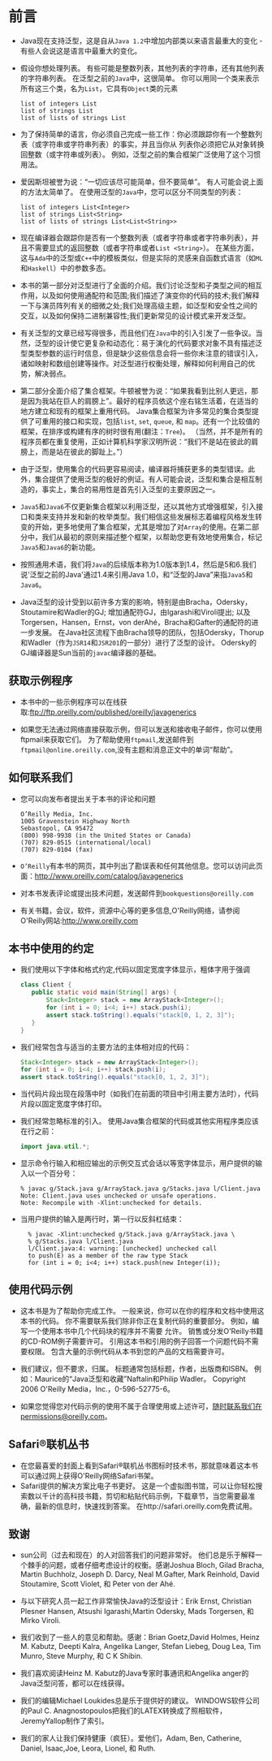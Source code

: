 # 前言
 - Java现在支持泛型，这是自从`Java 1.2`中增加内部类以来语言最重大的变化 - 有些人会说这是语言中最重大的变化。
 - 假设你想处理列表。 有些可能是整数列表，其他列表的字符串，还有其他列表的字符串列表。 在泛型之前的`Java`中，这很简单。 
你可以用同一个类来表示所有这三个类，名为`List`，它具有`Object`类的元素
    ```
    list of integers List
    list of strings List
    list of lists of strings List
    ```
 - 为了保持简单的语言，你必须自己完成一些工作：你必须跟踪你有一个整数列表（或字符串或字符串列表）的事实，并且当你从 列表你必须把它从对象转换回整数（或字符串或列表）。 
例如，泛型之前的集合框架广泛使用了这个习惯用法。

 - 爱因斯坦被誉为说：“一切应该尽可能简单，但不要简单”。 有人可能会说上面的方法太简单了。 
在使用泛型的`Java`中，您可以区分不同类型的列表：
    ```
    list of integers List<Integer>
    list of strings List<String>
    list of lists of strings List<List<String>>
    ```
 - 现在编译器会跟踪你是否有一个整数列表（或者字符串或者字符串列表），并且不需要显式的返回整数（或者字符串或者`List <String>`）。 
在某些方面，这与`Ada`中的泛型或`C++`中的模板类似，但是实际的灵感来自函数式语言（如`ML`和`Haskell`）中的参数多态。

 - 本书的第一部分对泛型进行了全面的介绍。我们讨论泛型和子类型之间的相互作用，以及如何使用通配符和范围;我们描述了演变你的代码的技术;我们解释一下与演员阵列有关的细微之处;我们处理高级主题，如泛型和安全性之间的交互，以及如何保持二进制兼容性;我们更新常见的设计模式来开发泛型。
  
 - 有关泛型的文章已经写得很多，而且他们在`Java`中的引入引发了一些争议。当然，泛型的设计使它更复杂和动态化：易于演化的代码要求对象不具有描述泛型类型参数的运行时信息，但是缺少这些信息会将一些你未注意的错误引入，诸如映射和数组创建等操作。对泛型进行权衡处理，解释如何利用自己的优势，解决弱点。
  
 - 第二部分全面介绍了集合框架。牛顿被誉为说：“如果我看到比别人更远，那是因为我站在巨人的肩膀上”。最好的程序员依这个座右铭生活着，在适当的地方建立和现有的框架上重用代码。 Java集合框架为许多常见的集合类型提供了可重用的接口和实现，包括`list`, `set`, `queue`, 和 `map`。还有一个比较值的框架，在排序或构建有序的树时很有用(翻注：`Tree`)。 （当然，并不是所有的程序员都在重复使用，正如计算机科学家汉明所说：“我们不是站在彼此的肩膀上，而是站在彼此的脚趾上。”）

 - 由于泛型，使用集合的代码更容易阅读，编译器将捕获更多的类型错误。此外，集合提供了使用泛型的极好的例证。有人可能会说，泛型和集合是相互制造的，事实上，集合的易用性是首先引入泛型的主要原因之一。

 - `Java5`和`Java6`不仅更新集合框架以利用泛型，还以其他方式增强框架，引入接口和类来支持并发和新的枚举类型。我们相信这些发展标志着编程风格发生转变的开始，更多地使用了集合框架，尤其是增加了对`Array`的使用。在第二部分中，我们从最初的原则来描述整个框架，以帮助您更有效地使用集合，标记`Java5`和`Java6`的新功能。

 - 按照通用术语，我们将`Java`的后续版本称为1.0版本到1.4，然后是5和6.我们说'泛型之前的Java'通过1.4来引用Java 1.0，和“泛型的Java”来指`Java5`和`Java6`。

 - Java泛型的设计受到以前许多方案的影响，特别是由Bracha，Odersky，Stoutamire和Wadler的GJ; 增加通配符GJ，由Igarashi和Viroli提出; 以及Torgersen，Hansen，Ernst，von derAhé，Bracha和Gafter的通配符的进一步发展。 在Java社区流程下由Bracha领导的团队，包括Odersky，Thorup和Wadler（作为`JSR14`和`JSR201`的一部分）进行了泛型的设计。 Odersky的GJ编译器是Sun当前的`javac`编译器的基础。

## 获取示例程序

 - 本书中的一些示例程序可以在线获取:ftp://ftp.oreilly.com/published/oreilly/javagenerics

 - 如果您无法通过网络直接获取示例，但可以发送和接收电子邮件，你可以使用ftpmail来获取它们。 为了帮助使用`ftpmail`,发送邮件到`ftpmail@online.oreilly.com`,没有主题和消息正文中的单词“帮助”。

## 如何联系我们

 - 您可以向发布者提出关于本书的评论和问题
    ```
    O’Reilly Media, Inc.
    1005 Gravenstein Highway North
    Sebastopol, CA 95472
    (800) 998-9938 (in the United States or Canada)
    (707) 829-0515 (international/local)
    (707) 829-0104 (fax)
    ```
 - `O’Reilly`有本书的网页，其中列出了勘误表和任何其他信息。您可以访问此页面：http://www.oreilly.com/catalog/javagenerics

 - 对本书发表评论或提出技术问题，发送邮件到`bookquestions@oreilly.com`

 - 有关书籍，会议，软件，资源中心等的更多信息,O'Reilly网络，请参阅O'Reilly网站:http://www.oreilly.com

## 本书中使用的约定

 - 我们使用以下字体和格式约定,代码以固定宽度字体显示，粗体字用于强调
 
   ```java
   class Client {
      public static void main(String[] args) {
          Stack<Integer> stack = new ArrayStack<Integer>();
          for (int i = 0; i<4; i++) stack.push(i);
          assert stack.toString().equals("stack[0, 1, 2, 3]");
      }
   }
   ```
 - 我们经常包含与适当的主要方法的主体相对应的代码：
   ```java
   Stack<Integer> stack = new ArrayStack<Integer>();
   for (int i = 0; i<4; i++) stack.push(i);
   assert stack.toString().equals("stack[0, 1, 2, 3]");
   ```
 - 当代码片段出现在段落中时（如我们在前面的项目中引用主要方法时），代码片段以固定宽度字体打印。

 - 我们经常忽略标准的引入。 使用Java集合框架的代码或其他实用程序类应该在行之前：
   ```java
   import java.util.*;
   ```
 - 显示命令行输入和相应输出的示例交互式会话以等宽字体显示，用户提供的输入以一个百分号：

   ```
   % javac g/Stack.java g/ArrayStack.java g/Stacks.java l/Client.java
   Note: Client.java uses unchecked or unsafe operations.
   Note: Recompile with -Xlint:unchecked for details.
   ```
  
 - 当用户提供的输入是两行时，第一行以反斜杠结束：
 
   ```
     % javac -Xlint:unchecked g/Stack.java g/ArrayStack.java \
     % g/Stacks.java l/Client.java
     l/Client.java:4: warning: [unchecked] unchecked call
     to push(E) as a member of the raw type Stack
     for (int i = 0; i<4; i++) stack.push(new Integer(i));
   ```
  
## 使用代码示例

 - 这本书是为了帮助你完成工作。 一般来说，你可以在你的程序和文档中使用这本书的代码。 你不需要联系我们除非你正在复制代码的重要部分。 例如，编写一个使用本书中几个代码块的程序并不需要
  允许。 销售或分发O'Reilly书籍的CD-ROM例子需要许可。 引用这本书和引用的例子回答一个问题代码不需要权限。 包含大量的示例代码从本书到您的产品的文档需要许可。
  
 - 我们建议，但不要求，归属。 标题通常包括标题，作者，出版商和ISBN。 例如：Maurice的“Java泛型和收藏”Naftalin和Philip Wadler。 Copyright 2006 O'Reilly Media，Inc.，0-596-52775-6。
 
 - 如果您觉得您对代码示例的使用不属于合理使用或上述许可，随时联系我们在permissions@oreilly.com。
 
## Safari®联机丛书

 - 在您最喜爱的封面上看到Safari®联机丛书图标时技术书，那就意味着这本书可以通过网上获得O'Reilly网络Safari书架。
 - Safari提供的解决方案比电子书更好。 这是一个虚拟图书馆，可以让你轻松搜索数以千计的高科技书籍，剪切和粘贴代码示例，下载章节，当您需要最准确，最新的信息时，快速找到答案。 在http://safari.oreilly.com免费试用。
 
## 致谢

 - sun公司（过去和现在）的人对回答我们的问题非常好。 他们总是乐于解释一个棘手的问题，或者仔细考虑设计的权衡。感谢Joshua Bloch, Gilad Bracha, Martin Buchholz, Joseph D. Darcy, Neal M.Gafter, Mark Reinhold, David Stoutamire, Scott Violet, 和 Peter von der Ahé.
 
 - 与以下研究人员一起工作非常愉快Java的泛型设计：Erik Ernst, Christian Plesner Hansen, Atsushi Igarashi,Martin Odersky, Mads Torgersen, 和 Mirko Viroli.
 
 - 我们收到了一些人的意见和帮助。感谢：Brian Goetz,David Holmes, Heinz M. Kabutz, Deepti Kalra, Angelika Langer, Stefan Liebeg, Doug Lea, Tim Munro, Steve Murphy, 和 C K Shibin.
 
 - 我们喜欢阅读Heinz M. Kabutz的Java专家时事通讯和Angelika anger的Java泛型问答，都可以在线获得。
 
 - 我们的编辑Michael Loukides总是乐于提供好的建议。 WINDOWS软件公司的Paul C. Anagnostopoulos把我们的LATEX转换成了照相软件，JeremyYallop制作了索引。
                                                            
 - 我们的家人让我们保持健康（疯狂）。爱他们，Adam, Ben, Catherine, Daniel, Isaac,Joe, Leora, Lionel, 和 Ruth.                                                        